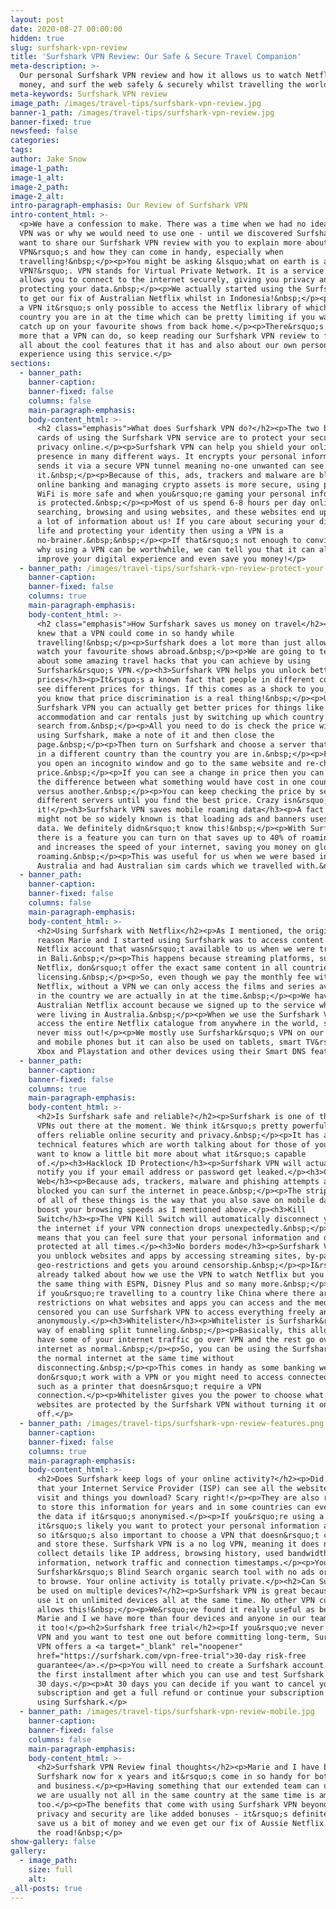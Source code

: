 ```yaml
---
layout: post
date: 2020-08-27 00:00:00
hidden: true
slug: surfshark-vpn-review
title: 'Surfshark VPN Review: Our Safe & Secure Travel Companion'
meta-description: >-
  Our personal Surfshark VPN review and how it allows us to watch Netflix, save
  money, and surf the web safely & securely whilst travelling the world
meta-keywords: Surfshark VPN review
image_path: /images/travel-tips/surfshark-vpn-review.jpg
banner-1_path: /images/travel-tips/surfshark-vpn-review.jpg
banner-fixed: true
newsfeed: false
categories:
tags:
author: Jake Snow
image-1_path:
image-1_alt:
image-2_path:
image-2_alt:
intro-paragraph-emphasis: Our Review of Surfshark VPN
intro-content_html: >-
  <p>We have a confession to make. There was a time when we had no idea what a
  VPN was or why we would need to use one - until we discovered Surfshark. We
  want to share our Surfshark VPN review with you to explain more about
  VPN&rsquo;s and how they can come in handy, especially when
  travelling!&nbsp;</p><p>You might be asking &lsquo;what on earth is a
  VPN?&rsquo;. VPN stands for Virtual Private Network. It is a service that
  allows you to connect to the internet securely, giving you privacy and
  protecting your data.&nbsp;</p><p>We actually started using the Surfshark VPN
  to get our fix of Australian Netflix whilst in Indonesia!&nbsp;</p><p>Without
  a VPN it&rsquo;s only possible to access the Netflix library of whichever
  country you are in at the time which can be pretty limiting if you want to
  catch up on your favourite shows from back home.</p><p>There&rsquo;s a lot
  more that a VPN can do, so keep reading our Surfshark VPN review to find out
  all about the cool features that it has and also about our own personal
  experience using this service.</p>
sections:
  - banner_path:
    banner-caption:
    banner-fixed: false
    columns: false
    main-paragraph-emphasis:
    body-content_html: >-
      <h2 class="emphasis">What does Surfshark VPN do?</h2><p>The two big draw
      cards of using the Surfshark VPN service are to protect your security and
      privacy online.</p><p>Surfshark VPN can help you shield your online
      presence in many different ways. It encrypts your personal information and
      sends it via a secure VPN tunnel meaning no-one unwanted can see
      it.&nbsp;</p><p>Because of this, ads, trackers and malware are blocked,
      online banking and managing crypto assets is more secure, using public
      WiFi is more safe and when you&rsquo;re gaming your personal information
      is protected.&nbsp;</p><p>Most of us spend 6-8 hours per day online
      searching, browsing and using websites, and these websites end up learning
      a lot of information about us! If you care about securing your digital
      life and protecting your identity then using a VPN is a
      no-brainer.&nbsp;&nbsp;</p><p>If that&rsquo;s not enough to convince you
      why using a VPN can be worthwhile, we can tell you that it can also
      improve your digital experience and even save you money!</p>
  - banner_path: /images/travel-tips/surfshark-vpn-review-protect-your-privacy-and-data.png
    banner-caption:
    banner-fixed: false
    columns: true
    main-paragraph-emphasis:
    body-content_html: >-
      <h2 class="emphasis">How Surfshark saves us money on travel</h2><p>Who
      knew that a VPN could come in so handy while
      travelling!&nbsp;</p><p>Surfshark does a lot more than just allow you to
      watch your favourite shows abroad.&nbsp;</p><p>We are going to tell you
      about some amazing travel hacks that you can achieve by using
      Surfshark&rsquo;s VPN.</p><h3>Surfshark VPN helps you unlock better
      prices</h3><p>It&rsquo;s a known fact that people in different countries
      see different prices for things. If this comes as a shock to you, well now
      you know that price discrimination is a real thing!&nbsp;</p><p>Using the
      Surfshark VPN you can actually get better prices for things like flights
      accommodation and car rentals just by switching up which country you
      search from.&nbsp;</p><p>All you need to do is check the price without
      using Surfshark, make a note of it and then close the
      page.&nbsp;</p><p>Then turn on Surfshark and choose a server that&rsquo;s
      in a different country than the country you are in.&nbsp;</p><p>Finally,
      you open an incognito window and go to the same website and re-check the
      price.&nbsp;</p><p>If you can see a change in price then you can now see
      the difference between what something would have cost in one country
      versus another.&nbsp;</p><p>You can keep checking the price by selecting
      different servers until you find the best price. Crazy isn&rsquo;t
      it!</p><h3>Surfshark VPN saves mobile roaming data</h3><p>A fact that
      might not be so widely known is that loading ads and banners uses a lot of
      data. We definitely didn&rsquo;t know this!&nbsp;</p><p>With Surfshark
      there is a feature you can turn on that saves up to 40% of roaming data
      and increases the speed of your internet, saving you money on global
      roaming.&nbsp;</p><p>This was useful for us when we were based in
      Australia and had Australian sim cards which we travelled with.&nbsp;</p>
  - banner_path:
    banner-caption:
    banner-fixed: false
    columns: false
    main-paragraph-emphasis:
    body-content_html: >-
      <h2>Using Surfshark with Netflix</h2><p>As I mentioned, the original
      reason Marie and I started using Surfshark was to access content from our
      Netflix account that wasn&rsquo;t available to us when we were travelling
      in Bali.&nbsp;</p><p>This happens because streaming platforms, such as
      Netflix, don&rsquo;t offer the exact same content in all countries due to
      licensing.&nbsp;</p><p>So, even though we pay the monthly fee with
      Netflix, without a VPN we can only access the films and series available
      in the country we are actually in at the time.&nbsp;</p><p>We have an
      Australian Netflix account because we signed up to the service when we
      were living in Australia.&nbsp;</p><p>When we use the Surfshark VPN we can
      access the entire Netflix catalogue from anywhere in the world, so we
      never miss out!</p><p>We mostly use Surfshark&rsquo;s VPN on our laptops
      and mobile phones but it can also be used on tablets, smart TV&rsquo;s,
      Xbox and Playstation and other devices using their Smart DNS feature.</p>
  - banner_path:
    banner-caption:
    banner-fixed: false
    columns: true
    main-paragraph-emphasis:
    body-content_html: >-
      <h2>Is Surfshark safe and reliable?</h2><p>Surfshark is one of the best
      VPNs out there at the moment. We think it&rsquo;s pretty powerful and
      offers reliable online security and privacy.&nbsp;</p><p>It has a few
      technical features which are worth talking about for those of you that
      want to know a little bit more about what it&rsquo;s capable
      of.</p><h3>Hacklock ID Protection</h3><p>Surfshark VPN will actually
      notify you if your email address or password get leaked.</p><h3>Clean
      Web</h3><p>Because ads, trackers, malware and phishing attempts are all
      blocked you can surf the internet in peace.&nbsp;</p><p>The stripping back
      of all of these things is the way that you also save on mobile data and
      boost your browsing speeds as I mentioned above.</p><h3>Kill
      Switch</h3><p>The VPN Kill Switch will automatically disconnect you from
      the internet if your VPN connection drops unexpectedly.&nbsp;</p><p>This
      means that you can feel sure that your personal information and data is
      protected at all times.</p><h3>No borders mode</h3><p>Surfshark VPN lets
      you unblock websites and apps by accessing streaming sites, by-passing
      geo-restrictions and gets you around censorship.&nbsp;</p><p>I&rsquo;ve
      already talked about how we use the VPN to watch Netflix but you can do
      the same thing with ESPN, Disney Plus and so many more.&nbsp;</p><p>Plus,
      if you&rsquo;re travelling to a country like China where there are
      restrictions on what websites and apps you can access and the media is
      censored you can use Surfshark VPN to access everything freely and
      anonymously.</p><h3>Whitelister</h3><p>Whitelister is Surfshark&rsquo;s
      way of enabling split tunneling.&nbsp;</p><p>Basically, this allows you to
      have some of your internet traffic go over VPN and the rest go over the
      internet as normal.&nbsp;</p><p>So, you can be using the Surfshark VPN and
      the normal internet at the same time without
      disconnecting.&nbsp;</p><p>This comes in handy as some banking websites
      don&rsquo;t work with a VPN or you might need to access connected devices
      such as a printer that doesn&rsquo;t require a VPN
      connection.</p><p>Whitelister gives you the power to choose what apps and
      websites are protected by the Surfshark VPN without turning it on and
      off.</p>
  - banner_path: /images/travel-tips/surfshark-vpn-review-features.png
    banner-caption:
    banner-fixed: false
    columns: true
    main-paragraph-emphasis:
    body-content_html: >-
      <h2>Does Surfshark keep logs of your online activity?</h2><p>Did you know
      that your Internet Service Provider (ISP) can see all the websites you
      visit and things you download? Scary right!</p><p>They are also required
      to store this information for years and in some countries can even sell
      the data if it&rsquo;s anonymised.</p><p>If you&rsquo;re using a VPN then
      it&rsquo;s likely you want to protect your personal information and data
      so it&rsquo;s also important to choose a VPN that doesn&rsquo;t collect
      and store these. Surfshark VPN is a no log VPN, meaning it does not
      collect details like IP address, browsing history, used bandwidth, session
      information, network traffic and connection timestamps.</p><p>You can use
      Surfshark&rsquo;s Blind Search organic search tool with no ads or tracking
      to browse. Your online activity is totally private.</p><h2>Can Surfshark
      be used on multiple devices?</h2><p>Surfshark VPN is great because you can
      use it on unlimited devices all at the same time. No other VPN currently
      allows this!&nbsp;</p><p>We&rsquo;ve found it really useful as between
      Marie and I we have more than four devices and anyone in our team can use
      it too!</p><h2>Surfshark free trial</h2><p>If you&rsquo;ve never used a
      VPN and you want to test one out before committing long-term, Surfshark
      VPN offers a <a target="_blank" rel="noopener"
      href="https://surfshark.com/vpn-free-trial">30-day risk-free
      guarantee</a>.</p><p>You will need to create a Surfshark account and pay
      the first installment after which you can use and test Surfshark VPN for
      30 days.</p><p>At 30 days you can decide if you want to cancel your
      subscription and get a full refund or continue your subscription and keep
      using Surfshark.</p>
  - banner_path: /images/travel-tips/surfshark-vpn-review-mobile.jpg
    banner-caption:
    banner-fixed: false
    columns: false
    main-paragraph-emphasis:
    body-content_html: >-
      <h2>Surfshark VPN Review final thoughts</h2><p>Marie and I have been using
      Surfshark now for x years and it&rsquo;s come in so handy for both travel
      and business.</p><p>Having something that our extended team can use since
      we are usually not all in the same country at the same time is amazing
      too.</p><p>The benefits that come with using Surfshark VPN beyond the
      privacy and security are like added bonuses - it&rsquo;s definitely helped
      save us a bit of money and we even get our fix of Aussie Netflix whilst on
      the road!&nbsp;</p>
show-gallery: false
gallery:
  - image_path:
    size: full
    alt:
_all-posts: true
---
```


